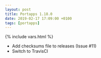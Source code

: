 ```yaml
---
layout: post
title: Portapps 1.18.0
date: 2019-02-17 17:09:00 +0100
tags: [portapps]
---
```

{% include vars.html %}

* Add checksums file to releases (Issue #11)
* Switch to TravisCI